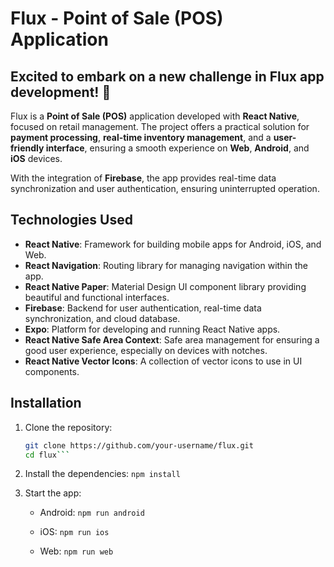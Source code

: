 # Flux - Point of Sale (POS) Application

## Excited to embark on a new challenge in Flux app development! 🚀

Flux is a **Point of Sale (POS)** application developed with **React Native**, focused on retail management. The project offers a practical solution for **payment processing**, **real-time inventory management**, and a **user-friendly interface**, ensuring a smooth experience on **Web**, **Android**, and **iOS** devices.

With the integration of **Firebase**, the app provides real-time data synchronization and user authentication, ensuring uninterrupted operation.

## Technologies Used

- **React Native**: Framework for building mobile apps for Android, iOS, and Web.
- **React Navigation**: Routing library for managing navigation within the app.
- **React Native Paper**: Material Design UI component library providing beautiful and functional interfaces.
- **Firebase**: Backend for user authentication, real-time data synchronization, and cloud database.
- **Expo**: Platform for developing and running React Native apps.
- **React Native Safe Area Context**: Safe area management for ensuring a good user experience, especially on devices with notches.
- **React Native Vector Icons**: A collection of vector icons to use in UI components.

## Installation

1. Clone the repository:
   ```bash
   git clone https://github.com/your-username/flux.git
   cd flux```

2. Install the dependencies:
     ```npm install```
   
4. Start the app:
   - Android:
     ```npm run android```
     
   - iOS:
     ```npm run ios```
     
   - Web:
     ```npm run web```

